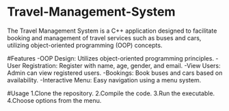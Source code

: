 # Travel-Management-System

The Travel Management System is a C++ application designed to facilitate booking and management of travel services such as buses and cars, utilizing object-oriented programming (OOP) concepts.

#Features
-OOP Design: Utilizes object-oriented programming principles.
-User Registration: Register with name, age, gender, and email.
-View Users: Admin can view registered users.
-Bookings: Book buses and cars based on availability.
-Interactive Menu: Easy navigation using a menu system.

#Usage
1.Clone the repository.
2.Compile the code.
3.Run the executable.
4.Choose options from the menu.
